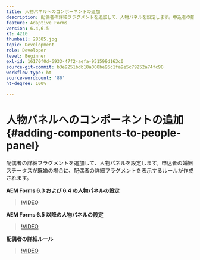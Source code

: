 ```yaml
---
title: 人物パネルへのコンポーネントの追加
description: 配偶者の詳細フラグメントを追加して、人物パネルを設定します。申込者の婚姻ステータスが既婚の場合に、配偶者の詳細フラグメントを表示するルールが作成されます。
feature: Adaptive Forms
version: 6.4,6.5
kt: 4210
thumbail: 28385.jpg
topic: Development
role: Developer
level: Beginner
exl-id: 16170f0d-6933-47f2-aefa-951599d163c0
source-git-commit: b3e9251bdb18a008be95c1fa9e5c79252a74fc98
workflow-type: ht
source-wordcount: '80'
ht-degree: 100%

---
```


# 人物パネルへのコンポーネントの追加 {#adding-components-to-people-panel}

配偶者の詳細フラグメントを追加して、人物パネルを設定します。申込者の婚姻ステータスが既婚の場合に、配偶者の詳細フラグメントを表示するルールが作成されます。

**AEM Forms 6.3 および 6.4 の人物パネルの設定**

>[!VIDEO](https://video.tv.adobe.com/v/22193?quality=12&learn=on)

**AEM Forms 6.5 以降の人物パネルの設定**

>[!VIDEO](https://video.tv.adobe.com/v/28385?quality=12&learn=on)

**配偶者の詳細ルール**

>[!VIDEO](https://video.tv.adobe.com/v/22195?quality=12&learn=on)
